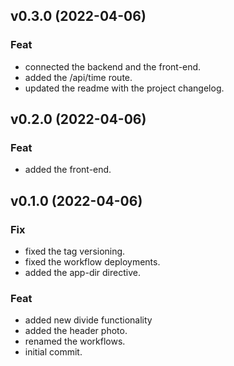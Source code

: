 ## v0.3.0 (2022-04-06)

### Feat

- connected the backend and the front-end.
- added the /api/time route.
- updated the readme with the project changelog.

## v0.2.0 (2022-04-06)

### Feat

- added the front-end.

## v0.1.0 (2022-04-06)

### Fix

- fixed the tag versioning.
- fixed the workflow deployments.
- added the app-dir directive.

### Feat

- added new divide functionality
- added the header photo.
- renamed the workflows.
- initial commit.
